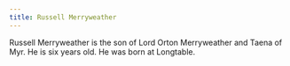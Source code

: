 ```yaml
---
title: Russell Merryweather
---
```


Russell Merryweather is the son of Lord Orton Merryweather and Taena of Myr. He is six years old. He was born at Longtable.


